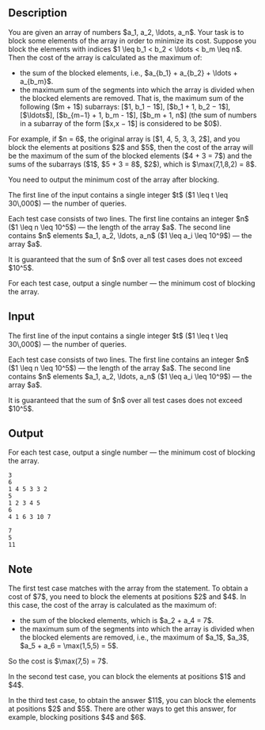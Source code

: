 ## Description

<div><p>You are given an array of numbers $a_1, a_2, \ldots, a_n$. Your task is to block some elements of the array in order to minimize its cost. Suppose you block the elements with indices $1 \leq b_1 &lt; b_2 &lt; \ldots &lt; b_m \leq n$. Then the cost of the array is calculated as the maximum of: </p><ul> <li> the sum of the blocked elements, i.e., $a_{b_1} + a_{b_2} + \ldots + a_{b_m}$. </li><li> the maximum sum of the segments into which the array is divided when the blocked elements are removed. That is, the maximum sum of the following ($m + 1$) subarrays: [$1, b_1 − 1$], [$b_1 + 1, b_2 − 1$], [$\ldots$], [$b_{m−1} + 1, b_m - 1$], [$b_m + 1, n$] (the sum of numbers in a subarray of the form [$x,x − 1$] is considered to be $0$). </li></ul><p>For example, if $n = 6$, the original array is [$1, 4, 5, 3, 3, 2$], and you block the elements at positions $2$ and $5$, then the cost of the array will be the maximum of the sum of the blocked elements ($4 + 3 = 7$) and the sums of the subarrays ($1$, $5 + 3 = 8$, $2$), which is $\max(7,1,8,2) = 8$. </p><p>You need to output the minimum cost of the array after blocking.</p></div><div class="input-specification"><p>The first line of the input contains a single integer $t$ ($1 \leq t \leq 30\,000$)&nbsp;— the number of queries.</p><p>Each test case consists of two lines. The first line contains an integer $n$ ($1 \leq n \leq 10^5$)&nbsp;— the length of the array $a$. The second line contains $n$ elements $a_1, a_2, \ldots, a_n$ ($1 \leq a_i \leq 10^9$)&nbsp;— the array $a$.</p><p>It is guaranteed that the sum of $n$ over all test cases does not exceed $10^5$.</p></div><div class="output-specification"><p>For each test case, output a single number&nbsp;— the minimum cost of blocking the array.</p></div>

## Input

<p>The first line of the input contains a single integer $t$ ($1 \leq t \leq 30\,000$)&nbsp;— the number of queries.</p><p>Each test case consists of two lines. The first line contains an integer $n$ ($1 \leq n \leq 10^5$)&nbsp;— the length of the array $a$. The second line contains $n$ elements $a_1, a_2, \ldots, a_n$ ($1 \leq a_i \leq 10^9$)&nbsp;— the array $a$.</p><p>It is guaranteed that the sum of $n$ over all test cases does not exceed $10^5$.</p>

## Output

<p>For each test case, output a single number&nbsp;— the minimum cost of blocking the array.</p>





```input1|2,3,6,7
3
6
1 4 5 3 3 2
5
1 2 3 4 5
6
4 1 6 3 10 7
```




```output1
7
5
11
```



## Note

<p>The first test case matches with the array from the statement. To obtain a cost of $7$, you need to block the elements at positions $2$ and $4$. In this case, the cost of the array is calculated as the maximum of:</p><ul> <li> the sum of the blocked elements, which is $a_2 + a_4 = 7$. </li><li> the maximum sum of the segments into which the array is divided when the blocked elements are removed, i.e., the maximum of $a_1$, $a_3$, $a_5 + a_6 = \max(1,5,5) = 5$. </li></ul><p>So the cost is $\max(7,5) = 7$. </p><p>In the second test case, you can block the elements at positions $1$ and $4$.</p><p>In the third test case, to obtain the answer $11$, you can block the elements at positions $2$ and $5$. There are other ways to get this answer, for example, blocking positions $4$ and $6$.</p>
